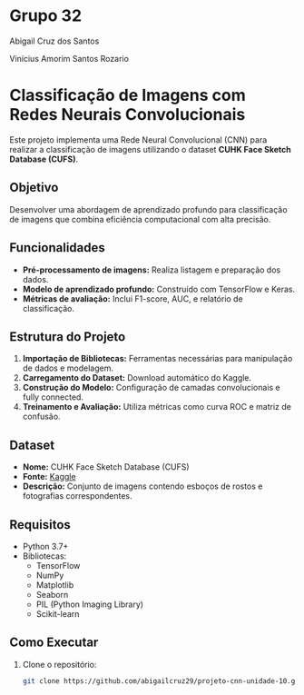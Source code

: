 # Grupo 32

Abigail Cruz dos Santos

Vinícius Amorim Santos Rozario



# Classificação de Imagens com Redes Neurais Convolucionais

Este projeto implementa uma Rede Neural Convolucional (CNN) para realizar a classificação de imagens utilizando o dataset **CUHK Face Sketch Database (CUFS)**. 

## Objetivo
Desenvolver uma abordagem de aprendizado profundo para classificação de imagens que combina eficiência computacional com alta precisão.

## Funcionalidades
- **Pré-processamento de imagens:** Realiza listagem e preparação dos dados.
- **Modelo de aprendizado profundo:** Construído com TensorFlow e Keras.
- **Métricas de avaliação:** Inclui F1-score, AUC, e relatório de classificação.

## Estrutura do Projeto
1. **Importação de Bibliotecas:** Ferramentas necessárias para manipulação de dados e modelagem.
2. **Carregamento do Dataset:** Download automático do Kaggle.
3. **Construção do Modelo:** Configuração de camadas convolucionais e fully connected.
4. **Treinamento e Avaliação:** Utiliza métricas como curva ROC e matriz de confusão.

## Dataset
- **Nome:** CUHK Face Sketch Database (CUFS)
- **Fonte:** [Kaggle](https://www.kaggle.com/datasets/arbazkhan971/cuhk-face-sketch-database-cufs)
- **Descrição:** Conjunto de imagens contendo esboços de rostos e fotografias correspondentes.

## Requisitos
- Python 3.7+
- Bibliotecas:
  - TensorFlow
  - NumPy
  - Matplotlib
  - Seaborn
  - PIL (Python Imaging Library)
  - Scikit-learn

## Como Executar
1. Clone o repositório:
   ```bash
   git clone https://github.com/abigailcruz29/projeto-cnn-unidade-10.git
